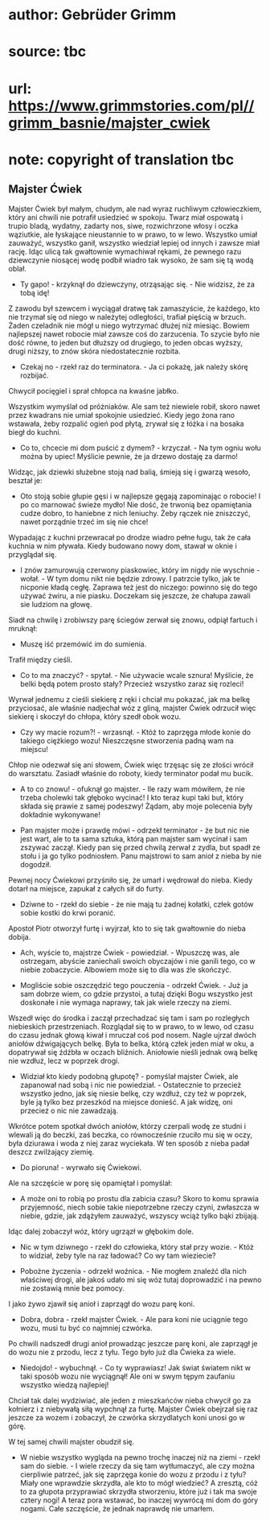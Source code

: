 # author: Gebrüder Grimm
# source: tbc
# url: https://www.grimmstories.com/pl//grimm_basnie/majster_cwiek
# note: copyright of translation tbc

## Majster Ćwiek 

Majster Ćwiek był małym, chudym, ale nad wyraz ruchliwym człowieczkiem,
który ani chwili nie potrafił usiedzieć w spokoju. Twarz miał ospowatą i
trupio bladą, wydatny, zadarty nos, siwe, rozwichrzone włosy i oczka
wąziutkie, ale łyskające nieustannie to w prawo, to w lewo. Wszystko
umiał zauważyć, wszystko ganił, wszystko wiedział lepiej od innych i
zawsze miał rację. Idąc ulicą tak gwałtownie wymachiwał rękami, że
pewnego razu dziewczynie niosącej wodę podbił wiadro tak wysoko, że sam
się tą wodą oblał.

- Ty gapo! - krzyknął do dziewczyny, otrząsając się. - Nie widzisz, że
za tobą idę!

Z zawodu był szewcem i wyciągał dratwę tak zamaszyście, że każdego, kto
nie trzymał się od niego w należytej odległości, trafiał pięścią w
brzuch. Żaden czeladnik nie mógł u niego wytrzymać dłużej niż miesiąc.
Bowiem najlepszej nawet robocie miał zawsze coś do zarzucenia. To szycie
było nie dość równe, to jeden but dłuższy od drugiego, to jeden obcas
wyższy, drugi niższy, to znów skóra niedostatecznie rozbita.

- Czekaj no - rzekł raz do terminatora. - Ja ci pokażę, jak należy
skórę rozbijać.

Chwycił pocięgiel i sprał chłopca na kwaśne jabłko.

Wszystkim wymyślał od próżniaków. Ale sam też niewiele robił, skoro
nawet przez kwadrans nie umiał spokojnie usiedzieć. Kiedy jego żona rano
wstawała, żeby rozpalić ogień pod płytą, zrywał się z łóżka i na bosaka
biegł do kuchni.

- Co to, chcecie mi dom puścić z dymem? - krzyczał. - Na tym ogniu wołu
można by upiec! Myślicie pewnie, że ja drzewo dostaję za darmo!

Widząc, jak dziewki służebne stoją nad balią, śmieją się i gwarzą
wesoło, beształ je:

- Oto stoją sobie głupie gęsi i w najlepsze gęgają zapominając o
robocie! I po co marnować świeże mydło! Nie dość, że trwonią bez
opamiętania cudze dobro, to haniebne z nich leniuchy. Żeby rączek nie
zniszczyć, nawet porządnie trzeć im się nie chce!

Wypadając z kuchni przewracał po drodze wiadro pełne ługu, tak że cała
kuchnia w nim pływała. Kiedy budowano nowy dom, stawał w oknie i
przyglądał się.

- I znów zamurowują czerwony piaskowiec, który im nigdy nie wyschnie -
wołał. - W tym domu nikt nie będzie zdrowy. I patrzcie tylko, jak te
nicponie kładą cegłę. Zaprawa też jest do niczego: powinno się do tego
używać żwiru, a nie piasku. Doczekam się jeszcze, że chałupa zawali sie
ludziom na głowę.

Siadł na chwilę i zrobiwszy parę ściegów zerwał się znowu, odpiął
fartuch i mruknął:

- Muszę iść przemówić im do sumienia.

Trafił między cieśli.

- Co to ma znaczyć? - spytał. - Nie używacie wcale sznura! Myślicie, że
belki będą potem prosto stały? Przecież wszystko zaraz się rozleci!

Wyrwał jednemu z cieśli siekierę z ręki i chciał mu pokazać, jak ma
belkę przyciosać, ale właśnie nadjechał wóz z gliną, majster Ćwiek
odrzucił więc siekierę i skoczył do chłopa, który szedł obok wozu.

- Czy wy macie rozum?! - wrzasnął. - Któż to zaprzęga młode konie do
takiego ciężkiego wozu! Nieszczęsne stworzenia padną wam na miejscu!

Chłop nie odezwał się ani słowem, Ćwiek więc trzęsąc się ze złości
wrócił do warsztatu. Zasiadł właśnie do roboty, kiedy terminator podał
mu bucik.

- A to co znowu! - ofuknął go majster. - Ile razy wam mówiłem, że nie
trzeba cholewki tak głęboko wycinać! I kto teraz kupi taki but, który
składa się prawie z samej podeszwy! Żądam, aby moje polecenia były
dokładnie wykonywane!

- Pan majster może i prawdę mówi - odrzekł terminator - że but nic nie
jest wart, ale to ta sama sztuka, którą pan majster sam wycinał i sam
zszywać zaczął. Kiedy pan się przed chwilą zerwał z zydla, but spadł ze
stołu i ja go tylko podniosłem. Panu majstrowi to sam anioł z nieba by
nie dogodził.

Pewnej nocy Ćwiekowi przyśniło się, że umarł i wędrował do nieba. Kiedy
dotarł na miejsce, zapukał z całych sił do furty.

- Dziwne to - rzekł do siebie - że nie mają tu żadnej kołatki, człek
gotów sobie kostki do krwi poranić.

Apostoł Piotr otworzył furtę i wyjrzał, kto to się tak gwałtownie do
nieba dobija.

- Ach, wyście to, majstrze Ćwiek - powiedział. - Wpuszczę was, ale
ostrzegam, abyście zaniechali swoich obyczajów i nie ganili tego, co w
niebie zobaczycie. Albowiem może się to dla was źle skończyć.

- Mogliście sobie oszczędzić tego pouczenia - odrzekł Ćwiek. - Już ja
sam dobrze wiem, co gdzie przystoi, a tutaj dzięki Bogu wszystko jest
doskonałe i nie wymaga naprawy, tak jak wiele rzeczy na ziemi.

Wszedł więc do środka i zaczął przechadzać się tam i sam po rozległych
niebieskich przestrzeniach. Rozglądał się to w prawo, to w lewo, od
czasu do czasu jednak głową kiwał i mruczał coś pod nosem. Nagle ujrzał
dwóch aniołów dźwigających belkę. Była to belka, którą człek jeden miał
w oku, a dopatrywał się źdźbła w oczach bliźnich. Aniołowie nieśli
jednak ową belkę nie wzdłuż, lecz w poprzek drogi.

- Widział kto kiedy podobną głupotę? - pomyślał majster Ćwiek, ale
zapanował nad sobą i nic nie powiedział. - Ostatecznie to przecież
wszystko jedno, jak się niesie belkę, czy wzdłuż, czy też w poprzek,
byle ją tylko bez przeszkód na miejsce donieść. A jak widzę, oni
przecież o nic nie zawadzają.

Wkrótce potem spotkał dwóch aniołów, którzy czerpali wodę ze studni i
wlewali ją do beczki, zaś beczka, co równocześnie rzuciło mu się w oczy,
była dziurawa i woda z niej zaraz wyciekała. W ten sposób z nieba padał
deszcz zwilżający ziemię.

- Do pioruna! - wyrwało się Ćwiekowi.

Ale na szczęście w porę się opamiętał i pomyślał:

- A może oni to robią po prostu dla zabicia czasu? Skoro to komu
sprawia przyjemność, niech sobie takie niepotrzebne rzeczy czyni,
zwłaszcza w niebie, gdzie, jak zdążyłem zauważyć, wszyscy wciąż tylko
bąki zbijają.

Idąc dalej zobaczył wóz, który ugrzązł w głębokim dole.

- Nic w tym dziwnego - rzekł do człowieka, który stał przy wozie. -
Któż to widział, żeby tyle na raz ładować? Co wy tam wieziecie?

- Pobożne życzenia - odrzekł woźnica. - Nie mogłem znaleźć dla nich
właściwej drogi, ale jakoś udało mi się wóz tutaj doprowadzić i na pewno
nie zostawią mnie bez pomocy.

I jako żywo zjawił się anioł i zaprzągł do wozu parę koni.

- Dobra, dobra - rzekł majster Ćwiek. - Ale para koni nie uciągnie tego
wozu, musi tu być co najmniej czwórka.

Po chwili nadszedł drugi anioł prowadząc jeszcze parę koni, ale zaprzągł
je do wozu nie z przodu, lecz z tyłu. Tego było już dla Ćwieka za wiele.

- Niedojdo! - wybuchnął. - Co ty wyprawiasz! Jak świat światem nikt w
taki sposób wozu nie wyciągnął! Ale oni w swym tępym zaufaniu wszystko
wiedzą najlepiej!

Chciał tak dalej wydziwiać, ale jeden z mieszkańców nieba chwycił go za
kołnierz i z niebywałą siłą wypchnął za furtę. Majster Ćwiek obejrzał
się raz jeszcze za wozem i zobaczył, że czwórka skrzydlatych koni unosi
go w górę.

W tej samej chwili majster obudził się.

- W niebie wszystko wygląda na pewno trochę inaczej niż na ziemi -
rzekł sam do siebie. - I wiele rzeczy da się tam wytłumaczyć, ale czy
można cierpliwie patrzeć, jak się zaprzęga konie do wozu z przodu i z
tyłu? Miały one wprawdzie skrzydła, ale kto to mógł wiedzieć? A zresztą,
cóż to za głupota przyprawiać skrzydła stworzeniu, które już i tak ma
swoje cztery nogi! A teraz pora wstawać, bo inaczej wywrócą mi dom do
góry nogami. Całe szczęście, że jednak naprawdę nie umarłem.
